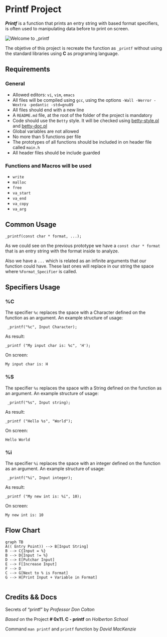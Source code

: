 # Printf Project

***Printf***  is a function that prints an entry string with based  format specifiers, is often used to manipulating data before to print on screen.


![Welcome to _printf](https://i.imgur.com/4KAuTZB.png)

The objetive of this project is recreate the function as `_printf` without using the standard libraries using **C** as programing language.

## Requirements

### General

-   Allowed editors:  `vi`,  `vim`,  `emacs`
-   All files will be compiled using  `gcc`, using the options  `-Wall -Werror -Wextra -pedantic -std=gnu89`
-   All files should end with a new line
-   A  `README.md`  file, at the root of the folder of the project is mandatory
-   Code should use the  `Betty`  style. It will be checked using  [betty-style.pl](https://github.com/holbertonschool/Betty/blob/master/betty-style.pl "betty-style.pl")  and  [betty-doc.pl](https://github.com/holbertonschool/Betty/blob/master/betty-doc.pl "betty-doc.pl")
-   Global variables are not allowed
-   No more than 5 functions per file
-   The prototypes of all functions should be included in on header file called  `main.h`
-   All  header files should be include guarded

### Functions and Macros will be used

-   `write`  
-   `malloc` 
-   `free` 
-   `va_start` 
-   `va_end`  
-   `va_copy` 
-   `va_arg` 

## Common Usage

`_printf(const char * format, ...);`

As we could see on the previous prototype we have a `const char * format` that is an entry string with the format inside to analyze. 

Also we have a `...` which is related as an infinite arguments that our function could have. These last ones will replace in our string the space where `%Format_Specifier` is called. 



## Specifiers Usage

### %C

 The specifier `%c` replaces the space with a Character defined on the function as an argument. An example structure of usage:

   ` _printf("%c", Input Character);`

As result:

`_printf ("My input char is: %c", 'H');`

On screen:

`My input char is: H`

 ### %S

 The specifier `%s` replaces the space with a String defined on the function as an argument. An example structure of usage:

   ` _printf("%s", Input string);`

As result:

`_printf ("Hello %s", "World");`

On screen:

`Hello World`

### %i

 The specifier `%i` replaces the space with an integer defined on the function as an argument. An example structure of usage:

   ` _printf("%i", Input integer);`

As result:

`_printf ("My new int is: %i", 10);`

On screen:

`My new int is: 10`

## Flow Chart




```mermaid
graph TB
A(( Entry Point)) --> B[Input String]
B --> C{Input = %}
B --> D{Input != %}
D --> E[Putchar Input]
E --> F[Increase Input]
F --> D
C --> G[Next to % is Format]
G --> H[Print Input + Variable in Format]


```


## Credits && Docs

Secrets of “printf”  by *Professor Don Colton*

*Based* on the Project **# 0x11. C - printf** on *Holberton School*

Command `man printf` and `printf`  function by *David MacKenzie*

